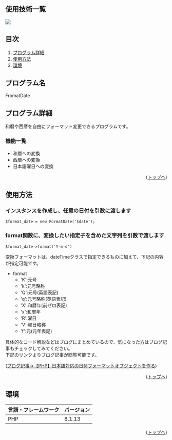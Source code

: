 <div id="top"></div>

## 使用技術一覧

<!-- シールド一覧 -->
<p style="display: inline">
  <img src="https://img.shields.io/badge/-Php-000000.svg?logo=php&style=for-the-badge">
</p>

## 目次

1. [プログラム詳細](#プログラム詳細)
2. [使用方法](#使用方法)
3. [環境](#環境)

## プログラム名

FromatDate

<!-- プロジェクトについて -->

## プログラム詳細

和暦や西暦を自由にフォーマット変更できるプログラムです。

### 機能一覧

- 和暦への変換
- 西暦への変換
- 日本語曜日への変換

<p align="right">(<a href="#top">トップへ</a>)</p>

## 使用方法

### インスタンスを作成し、任意の日付を引数に渡します

`$format_date = new FormatDate('$date');`

### format関数に、変換したい指定子を含めた文字列を引数で渡します

`$format_date->format('Y-m-d')`

変換フォーマットは、dateTimeクラスで指定できるものに加えて、下記の内容が指定可能です。

- format
  - 'K':元号
  - 'k':元号略称
  - 'Q':元号(英語表記)
  - 'q':元号略称(英語表記)
  - 'X':和暦年(前ゼロ表記)
  - 'x':和暦年
  - 'R':曜日
  - 'V':曜日略称
  - 'f':元(元年表記)

 具体的なコード解説などはブログにまとめているので、気になった方はブログ記事もチェックしてみてください。<br>
 下記のリンクよりブログ記事が閲覧可能です。

<p align="left">(<a href="https://hide-log.net/created_formatdate">ブログ記事→【PHP】日本語対応の日付フォーマットオブジェクトを作る</a>)</p>

<p align="right">(<a href="#top">トップへ</a>)</p>

## 環境

| 言語・フレームワーク  | バージョン   |
| --------------------- | ------------ |
| PHP                   | 8.1.13       |

<p align="right">(<a href="#top">トップへ</a>)</p>

